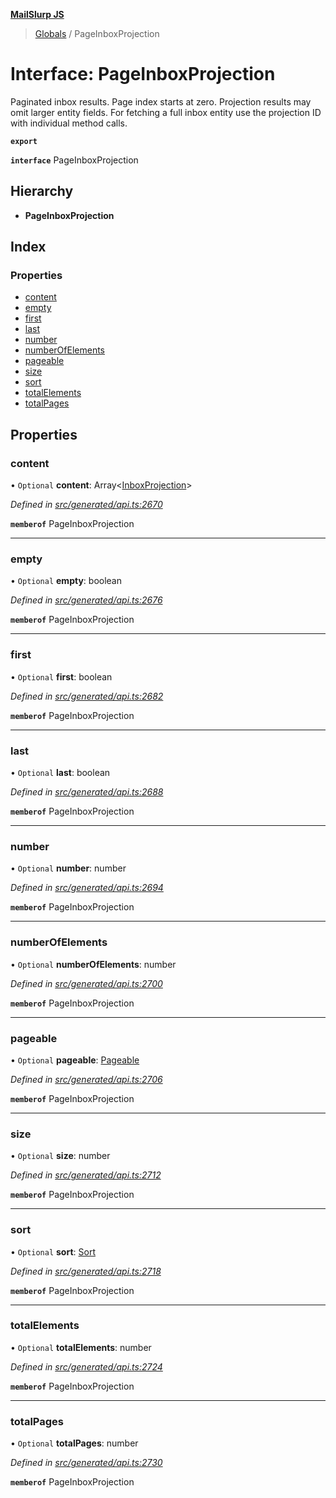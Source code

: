 **[MailSlurp JS](../README.md)**

> [Globals](../README.md) / PageInboxProjection

# Interface: PageInboxProjection

Paginated inbox results. Page index starts at zero. Projection results may omit larger entity fields. For fetching a full inbox entity use the projection ID with individual method calls.

**`export`** 

**`interface`** PageInboxProjection

## Hierarchy

* **PageInboxProjection**

## Index

### Properties

* [content](pageinboxprojection.md#content)
* [empty](pageinboxprojection.md#empty)
* [first](pageinboxprojection.md#first)
* [last](pageinboxprojection.md#last)
* [number](pageinboxprojection.md#number)
* [numberOfElements](pageinboxprojection.md#numberofelements)
* [pageable](pageinboxprojection.md#pageable)
* [size](pageinboxprojection.md#size)
* [sort](pageinboxprojection.md#sort)
* [totalElements](pageinboxprojection.md#totalelements)
* [totalPages](pageinboxprojection.md#totalpages)

## Properties

### content

• `Optional` **content**: Array\<[InboxProjection](inboxprojection.md)>

*Defined in [src/generated/api.ts:2670](https://github.com/mailslurp/mailslurp-client/blob/359c034/src/generated/api.ts#L2670)*

**`memberof`** PageInboxProjection

___

### empty

• `Optional` **empty**: boolean

*Defined in [src/generated/api.ts:2676](https://github.com/mailslurp/mailslurp-client/blob/359c034/src/generated/api.ts#L2676)*

**`memberof`** PageInboxProjection

___

### first

• `Optional` **first**: boolean

*Defined in [src/generated/api.ts:2682](https://github.com/mailslurp/mailslurp-client/blob/359c034/src/generated/api.ts#L2682)*

**`memberof`** PageInboxProjection

___

### last

• `Optional` **last**: boolean

*Defined in [src/generated/api.ts:2688](https://github.com/mailslurp/mailslurp-client/blob/359c034/src/generated/api.ts#L2688)*

**`memberof`** PageInboxProjection

___

### number

• `Optional` **number**: number

*Defined in [src/generated/api.ts:2694](https://github.com/mailslurp/mailslurp-client/blob/359c034/src/generated/api.ts#L2694)*

**`memberof`** PageInboxProjection

___

### numberOfElements

• `Optional` **numberOfElements**: number

*Defined in [src/generated/api.ts:2700](https://github.com/mailslurp/mailslurp-client/blob/359c034/src/generated/api.ts#L2700)*

**`memberof`** PageInboxProjection

___

### pageable

• `Optional` **pageable**: [Pageable](pageable.md)

*Defined in [src/generated/api.ts:2706](https://github.com/mailslurp/mailslurp-client/blob/359c034/src/generated/api.ts#L2706)*

**`memberof`** PageInboxProjection

___

### size

• `Optional` **size**: number

*Defined in [src/generated/api.ts:2712](https://github.com/mailslurp/mailslurp-client/blob/359c034/src/generated/api.ts#L2712)*

**`memberof`** PageInboxProjection

___

### sort

• `Optional` **sort**: [Sort](sort.md)

*Defined in [src/generated/api.ts:2718](https://github.com/mailslurp/mailslurp-client/blob/359c034/src/generated/api.ts#L2718)*

**`memberof`** PageInboxProjection

___

### totalElements

• `Optional` **totalElements**: number

*Defined in [src/generated/api.ts:2724](https://github.com/mailslurp/mailslurp-client/blob/359c034/src/generated/api.ts#L2724)*

**`memberof`** PageInboxProjection

___

### totalPages

• `Optional` **totalPages**: number

*Defined in [src/generated/api.ts:2730](https://github.com/mailslurp/mailslurp-client/blob/359c034/src/generated/api.ts#L2730)*

**`memberof`** PageInboxProjection
